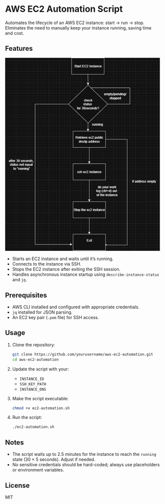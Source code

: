 # AWS EC2 Automation Script

Automates the lifecycle of an AWS EC2 instance: start → run → stop. Eliminates the need to manually keep your instance running, saving time and cost.

## Features

![Diagram for the flow of the script](https://github.com/Jain-Sameer/AWS-EC2-Automation-Script/blob/main/ec2_aws_script.drawio.png?raw=true)


* Starts an EC2 instance and waits until it’s running.
* Connects to the instance via SSH.
* Stops the EC2 instance after exiting the SSH session.
* Handles asynchronous instance startup using `describe-instance-status` and `jq`.

## Prerequisites

* AWS CLI installed and configured with appropriate credentials.
* `jq` installed for JSON parsing.
* An EC2 key pair (`.pem` file) for SSH access.

## Usage

1. Clone the repository:

   ```bash
   git clone https://github.com/yourusername/aws-ec2-automation.git
   cd aws-ec2-automation
   ```
2. Update the script with your:

   * `INSTANCE_ID`
   * `SSH_KEY_PATH`
   * `INSTANCE_DNS`
3. Make the script executable:

   ```bash
   chmod +x ec2-automation.sh
   ```
4. Run the script:

   ```bash
   ./ec2-automation.sh
   ```

## Notes

* The script waits up to 2.5 minutes for the instance to reach the `running` state (30 × 5 seconds). Adjust if needed.
* No sensitive credentials should be hard-coded; always use placeholders or environment variables.

## License

MIT
